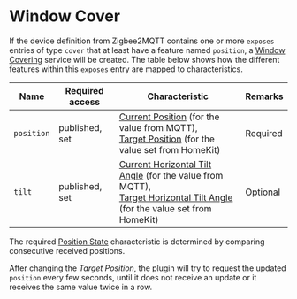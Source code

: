 # Window Cover
If the device definition from Zigbee2MQTT contains one or more `exposes` entries of type `cover` that at least have a feature named `position`, a [Window Covering](https://developers.homebridge.io/#/service/WindowCovering) service will be created.
The table below shows how the different features within this `exposes` entry are mapped to characteristics.

| Name | Required access | Characteristic | Remarks |
|-|-|-|-|
| `position` | published, set | [Current Position](https://developers.homebridge.io/#/characteristic/CurrentPosition) (for the value from MQTT),<br>[Target Position](https://developers.homebridge.io/#/characteristic/TargetPosition) (for the value set from HomeKit) | Required |
| `tilt` | published, set | [Current Horizontal Tilt Angle](https://developers.homebridge.io/#/characteristic/CurrentHorizontalTiltAngle) (for the value from MQTT),<br>[Target Horizontal Tilt Angle](https://developers.homebridge.io/#/characteristic/TargetHorizontalTiltAngle) (for the value set from HomeKit)| Optional |

The required [Position State](https://developers.homebridge.io/#/characteristic/PositionState) characteristic is determined by comparing consecutive received positions.

After changing the _Target Position_, the plugin will try to request the updated `position` every few seconds, until it does not receive an update or it receives the same value twice in a row.